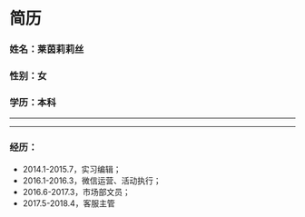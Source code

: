 # 简历


### 姓名：莱茵莉莉丝

### 性别：女

### 学历：本科

--------
--------

### 经历：
- 2014.1-2015.7，实习编辑；
- 2016.1-2016.3，微信运营、活动执行；
- 2016.6-2017.3，市场部文员；
- 2017.5-2018.4，客服主管
